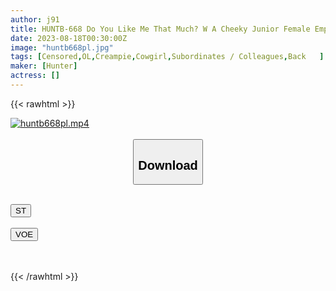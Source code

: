 ```yaml
---
author: j91
title: HUNTB-668 Do You Like Me That Much? W A Cheeky Junior Female Employee Who Sleeps In Her Underwear When She Turns Over Her Futon In The Morning! ? Why Is This Guy...? In The Futon The Next Morning After Mud..
date: 2023-08-18T00:30:00Z
image: "huntb668pl.jpg"
tags: [Censored,OL,Creampie,Cowgirl,Subordinates / Colleagues,Back	 ]
maker: [Hunter]
actress: []
---
```



{{< rawhtml >}}

<div class="video" data-videoid="jjy8A37b0oHzpZ4">
    <a href="javascript:;">
        <img src="https://my.j91.asia/posts/huntb668pl/huntb668pl.jpg" width="WIDTH" height="HEIGHT" alt="huntb668pl.mp4" loading="lazy">
    </a>
</div>

<script type="text/javascript" src="https://j91.asia/asset/on-demand-st.js"></script>

<br>
  <link rel="stylesheet" href="https://j91.asia/asset/bs5.css">
  
  <center>
  <button class="btn btn-primary" type="button" data-bs-toggle="collapse" data-bs-target=".multi-collapse" aria-expanded="false" aria-controls="multiCollapseExample1 multiCollapseExample2"><h2>Download</h2></button></center>
</p>
<div class="row">
  <div class="col">
    <div class="collapse multi-collapse" id="multiCollapseExample1">
      <div class="card card-body">
	      	      <br>
<div class="buttons">  
<a href="https://streamtape.to/v/jjy8A37b0oHzpZ4"><button class="btn-hover color-3"><i class="fa fa-download"></i> ST</button></a></div>
    </div>
  </div>
</div>
  <div class="col">
    <div class="collapse multi-collapse" id="multiCollapseExample2">
      <div class="card card-body">
	      <br>
<div class="buttons">
    <a href="https://voe.sx/j6gpownr4hgh"><button class="btn-hover color-9"><i class="fa fa-download"></i> VOE</button></a></div>
<br><br>
      </div>
    </div>
  </div>
</div>

{{< /rawhtml >}}